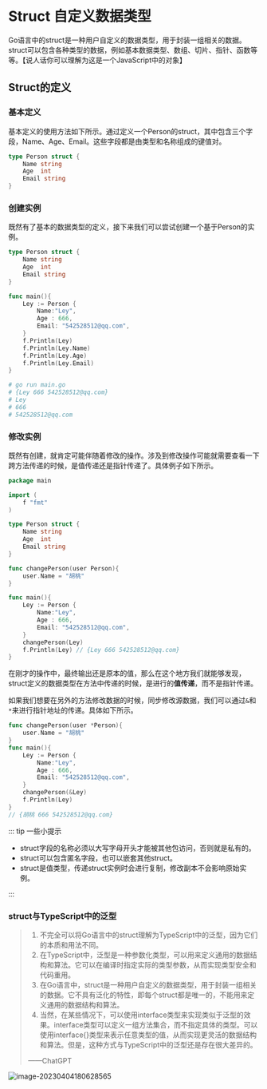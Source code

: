 # Struct 自定义数据类型

Go语言中的struct是一种用户自定义的数据类型，用于封装一组相关的数据。struct可以包含各种类型的数据，例如基本数据类型、数组、切片、指针、函数等等。【说人话你可以理解为这是一个JavaScript中的对象】

## Struct的定义

### 基本定义

基本定义的使用方法如下所示。通过定义一个Person的struct，其中包含三个字段，Name、Age、Email。这些字段都是由类型和名称组成的键值对。

```go
type Person struct {
	Name string
	Age  int
	Email string
}
```

### 创建实例

既然有了基本的数据类型的定义，接下来我们可以尝试创建一个基于Person的实例。

```go
type Person struct {
	Name string
	Age  int
	Email string
}

func main(){
	Ley := Person {
		Name:"Ley",
		Age : 666,
		Email: "542528512@qq.com",
	}
	f.Println(Ley)
	f.Println(Ley.Name)
	f.Println(Ley.Age)
	f.Println(Ley.Email)
}
```

```sh
# go run main.go                                                                            
# {Ley 666 542528512@qq.com}
# Ley
# 666
# 542528512@qq.com
```

### 修改实例

既然有创建，就肯定可能伴随着修改的操作。涉及到修改操作可能就需要查看一下跨方法传递的时候，是值传递还是指针传递了。具体例子如下所示。

```go
package main

import (
	f "fmt"
)

type Person struct {
	Name string
	Age  int
	Email string
}

func changePerson(user Person){
	user.Name = "胡桃"
}

func main(){
	Ley := Person {
		Name:"Ley",
		Age : 666,
		Email: "542528512@qq.com",
	}
	changePerson(Ley) 
	f.Println(Ley) // {Ley 666 542528512@qq.com}
}
```

在刚才的操作中，最终输出还是原本的值，那么在这个地方我们就能够发现，struct定义的数据类型在方法中传递的时候，是进行的**值传递**，而不是指针传递。

如果我们想要在另外的方法修改数据的时候，同步修改源数据，我们可以通过`&`和`*`来进行指针地址的传递。具体如下所示。

```go
func changePerson(user *Person){
	user.Name = "胡桃"
}
func main(){
	Ley := Person {
		Name:"Ley",
		Age : 666,
		Email: "542528512@qq.com",
	}
	changePerson(&Ley)
	f.Println(Ley)
}
// {胡桃 666 542528512@qq.com}
```

::: tip 一些小提示

- struct字段的名称必须以大写字母开头才能被其他包访问，否则就是私有的。
- struct可以包含匿名字段，也可以嵌套其他struct。
- struct是值类型，传递struct实例时会进行复制，修改副本不会影响原始实例。

:::

### struct与TypeScript中的泛型

>1. 不完全可以将Go语言中的struct理解为TypeScript中的泛型，因为它们的本质和用法不同。
>2. 在TypeScript中，泛型是一种参数化类型，可以用来定义通用的数据结构和算法。它可以在编译时指定实际的类型参数，从而实现类型安全和代码重用。
>3. 在Go语言中，struct是一种用户自定义的数据类型，用于封装一组相关的数据。它不具有泛化的特性，即每个struct都是唯一的，不能用来定义通用的数据结构和算法。
>4. 当然，在某些情况下，可以使用interface类型来实现类似于泛型的效果。interface类型可以定义一组方法集合，而不指定具体的类型。可以使用interface{}类型来表示任意类型的值，从而实现更灵活的数据结构和算法。但是，这种方式与TypeScript中的泛型还是存在很大差异的。
>
>——ChatGPT

![image-20230404180628565](https://oss.oh-undefined.com/image-20230404180628565.png)
